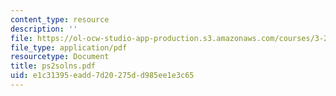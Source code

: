 ```yaml
---
content_type: resource
description: ''
file: https://ol-ocw-studio-app-production.s3.amazonaws.com/courses/3-20-materials-at-equilibrium-sma-5111-fall-2003/e1c31395eadd7d20275dd985ee1e3c65_ps2solns.pdf
file_type: application/pdf
resourcetype: Document
title: ps2solns.pdf
uid: e1c31395-eadd-7d20-275d-d985ee1e3c65
---
```

